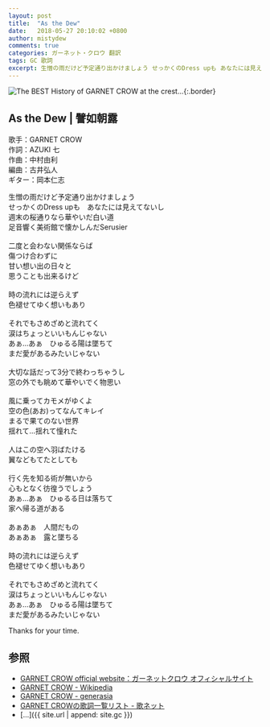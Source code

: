 ```yaml
---
layout: post
title:  "As the Dew"
date:   2018-05-27 20:10:02 +0800
author: mistydew
comments: true
categories: ガーネット・クロウ 翻訳
tags: GC 歌詞
excerpt: 生憎の雨だけど予定通り出かけましょう せっかくのDress upも あなたには見えてないし 週末の桜通りなら華やいだ白い道 足音響く美術館で懐かしんだSerusier
---
```

![The BEST History of GARNET CROW at the crest...](https://raw.githubusercontent.com/mistydew/gc2/master/cover/best/BEST02_The%20BEST%20History%20of%20GARNET%20CROW%20at%20the%20crest....jpg){:.border}

## As the Dew | 譬如朝露

歌手：GARNET CROW<br>
作詞：AZUKI 七<br>
作曲：中村由利<br>
編曲：古井弘人<br>
ギター：岡本仁志

生憎の雨だけど予定通り出かけましょう<br>
せっかくのDress upも　あなたには見えてないし<br>
週末の桜通りなら華やいだ白い道<br>
足音響く美術館で懐かしんだSerusier<br>
<br>
二度と会わない関係ならば<br>
傷つけ合わずに<br>
甘い想い出の日々と<br>
思うことも出来るけど<br>
<br>
時の流れには逆らえず<br>
色褪せてゆく想いもあり<br>
<br>
それでもさめざめと流れてく<br>
涙はちょっといいもんじゃない<br>
あぁ…あぁ　ひゅるる陽は墜ちて<br>
まだ愛があるみたいじゃない<br>
<br>
大切な話だって3分で終わっちゃうし<br>
窓の外でも眺めて華やいでく物思い<br>
<br>
風に乗ってカモメがゆくよ<br>
空の色(あお)ってなんてキレイ<br>
まるで果てのない世界<br>
揺れて…揺れて憧れた<br>
<br>
人はこの空へ羽ばたける<br>
翼などもてたとしても<br>
<br>
行く先を知る術が無いから<br>
心もとなく彷徨うでしょう<br>
あぁ…あぁ　ひゅるる日は落ちて<br>
家へ帰る道がある<br>
<br>
あぁあぁ　人間だもの<br>
あぁあぁ　露と墜ちる<br>
<br>
時の流れには逆らえず<br>
色褪せてゆく想いもあり<br>
<br>
それでもさめざめと流れてく<br>
涙はちょっといいもんじゃない<br>
あぁ…あぁ　ひゅるる陽は墜ちて<br>
まだ愛があるみたいじゃない

Thanks for your time.

## 参照
* [GARNET CROW official website：ガーネットクロウ オフィシャルサイト](http://www.garnetcrow.com)
* [GARNET CROW - Wikipedia](https://ja.wikipedia.org/wiki/GARNET_CROW)
* [GARNET CROW - generasia](https://www.generasia.com/wiki/GARNET_CROW)
* [GARNET CROWの歌詞一覧リスト - 歌ネット](https://www.uta-net.com/artist/344)
* [...]({{ site.url | append: site.gc }})
